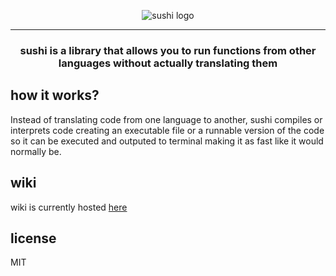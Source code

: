 <p align='center'>
    <img src="https://user-images.githubusercontent.com/47505116/215187622-ea13d72c-178d-48bb-aba4-1398abf3347d.png" alt="sushi logo">
</p>

---

<h3 align='center'> sushi is a library that allows you to run functions from other languages without actually translating them</h3>

<h2> how it works? </h2>
<p>Instead of translating code from one language to another, sushi compiles or interprets code creating an executable file or a runnable version of the code so it can be executed and outputed to terminal making it as fast like it would normally be.</p>

<h2> wiki </h2>
<p> wiki is currently hosted <a href="https://github.com/dev-sushi/sushi/wiki"/> here </a> </p>

<h2> license </h2>
<p> MIT </p>
